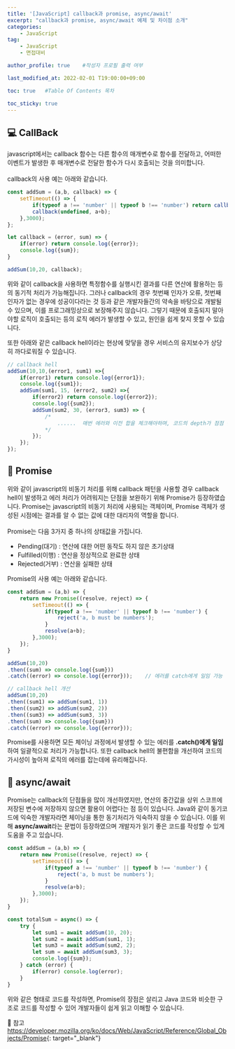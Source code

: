 ```yaml
---
title: '[JavaScript] callback과 promise, async/await' 
excerpt: "callback과 promise, async/await 예제 및 차이점 소개"
categories:
    - JavaScript
tag:
    - JavaScript
    - 면접대비

author_profile: true    #작성자 프로필 출력 여부

last_modified_at: 2022-02-01 T19:00:00+09:00

toc: true   #Table Of Contents 목차 

toc_sticky: true
---
```


## 💻 CallBack
javascript에서는 callback 함수는 다른 함수의 매개변수로 함수를 전달하고, 어떠한 이벤트가 발생한 후 매개변수로 전달한 함수가 다시 호출되는 것을 의미합니다.<br><br>
callback의 사용 예는 아래와 같습니다.

``` javascript
const addSum = (a,b, callback) => {
    setTimeout(() => {
        if(typeof a !== 'number' || typeof b !== 'number') return callback('a, b must be numbers');
        callback(undefined, a+b);
    },3000);
};

let callback = (error, sum) => {
    if(error) return console.log({error});
    console.log({sum});
}

addSum(10,20, callback);
```

위와 같이 callback을 사용하면 특정함수를 실행시킨 결과를 다른 연산에 활용하는 등의 동기적 처리가 가능해집니다.
그러나 callback의 경우 첫번째 인자가 오류, 첫번째 인자가 없는 경우에 성공이다라는 것 등과 같은 개발자들간의 약속을 바탕으로 개발될 수 있으며,
이를 프로그래밍상으로 보장해주지 않습니다. 그렇기 때문에 호출되지 말아야할 로직이 호출되는 등의 로직 에러가 발생할 수 있고, 원인을 쉽게 찾지 못할 수 있습니다.<br>

또한 아래와 같은 callback hell이라는 현상에 맞닿을 경우 서비스의 유지보수가 상당히 까다로워질 수 있습니다.
``` javascript
// callback hell
addSum(10,10,(error1, sum1) =>{
    if(error1) return console.log({error1});
    console.log({sum1});
    addSum(sum1, 15, (error2, sum2) =>{
        if(error2) return console.log({error2});
        console.log({sum2});
        addSum(sum2, 30, (error3, sum3) => {
            /*
                ......  매번 에러와 이전 합을 체크해야하며, 코드의 depth가 점점 깊어지는 현상
            */
        });
    });
});
```

## 🔐 Promise

위와 같이 javascript의 비동기 처리를 위해 callback 패턴을 사용할 경우 callback hell이 발생하고 에러 처리가 어려워지는 단점을 보완하기 위해 Promise가 등장하였습니다.
Promise는 javascript의 비동기 처리에 사용되는 객체이며, Promise 객체가 생성된 시점에는 결과를 알 수 없는 값에 대한 대리자의 역할을 합니다.
<br><br>
Promise는 다음 3가지 중 하나의 상태값을 가집니다.
- Pending(대기) : 연산에 대한 어떤 동작도 하지 않은 초기상태
- Fulfilled(이행) : 연산을 정상적으로 완료한 상태
- Rejected(거부) : 연산을 실패한 상태

Promise의 사용 예는 아래와 같습니다.
``` javascript
const addSum = (a,b) => {
    return new Promise((resolve, reject) => {
        setTimeout(() => {
            if(typeof a !== 'number' || typeof b !== 'number') {
                reject('a, b must be numbers');
            }
            resolve(a+b);
        },3000);
    });
}

addSum(10,20)
.then((sum) => console.log({sum}))
.catch((error) => console.log({error}));    // 에러를 catch에게 일임 가능

// callback hell 개선
addSum(10,20)
.then((sum1) => addSum(sum1, 1))
.then((sum2) => addSum(sum2, 2))
.then((sum3) => addSum(sum3, 3))
.then((sum) => console.log({sum}))
.catch((error) => console.log({error}));
```
Promise를 사용하면 모든 체이닝 과정에서 발생할 수 있는 에러를 **.catch()에게 일임**하여 일괄적으로 처리가 가능합니다. 
또한 callback hell의 불편함을 개선하여 코드의 가시성이 높아져 로직의 에러를 잡는데에 유리해집니다.

## 🎈 async/await
Promise는 callback의 단점들을 많이 개선하였지만, 연산의 중간값을 상위 스코프에 저장된 변수에 저장하지 않으면 활용이 어렵다는 점 등이 있습니다.
Java와 같이 동기코드에 익숙한 개발자라면 체이닝을 통한 동기처리가 익숙하지 않을 수 있습니다. 
이를 위해 **async/await**라는 문법이 등장하였으며 개발자가 읽기 좋은 코드를 작성할 수 있게 도움을 주고 있습니다.
```javascript
const addSum = (a,b) => {
    return new Promise((resolve, reject) => {
        setTimeout(() => {
            if(typeof a !== 'number' || typeof b !== 'number') {
                reject('a, b must be numbers');
            }
            resolve(a+b);
        },3000);
    });
}

const totalSum = async() => {
    try {
        let sum1 = await addSum(10, 20);
        let sum2 = await addSum(sum1, 1);
        let sum3 = await addSum(sum2, 2);
        let sum = await addSum(sum3, 3);
        console.log({sum});   
    } catch (error) {
        if(error) console.log(error);
    } 
}
```
위와 같은 형태로 코드를 작성하면, Promise의 장점은 살리고 Java 코드와 비슷한 구조로 코드를 작성할 수 있어 개발자들이 쉽게 읽고 이해할 수 있습니다.

📌 참고<br>
<https://developer.mozilla.org/ko/docs/Web/JavaScript/Reference/Global_Objects/Promise>{: target="_blank"}<br>
